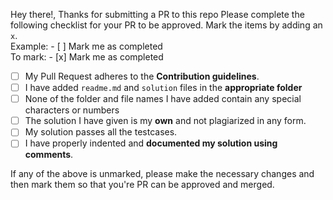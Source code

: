Hey there!, Thanks for submitting a PR to this repo
Please complete the following checklist for your PR to be approved. Mark the items by adding an `x`.   
Example:  - [ ] Mark me as completed  
To mark: - [x] Mark me as completed

- [ ] My Pull Request adheres to the **Contribution guidelines**.
- [ ] I have added `readme.md` and `solution` files in the **appropriate folder**
- [ ] None of the folder and file names I have added contain any special characters or numbers
- [ ] The solution I have given is my **own** and not plagiarized in any form.
- [ ] My solution passes all the testcases.
- [ ] I have properly indented and **documented my solution using comments**.

If any of the above is unmarked, please make the necessary changes and then mark them so that you're PR can be approved and merged.
